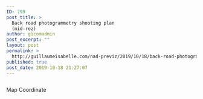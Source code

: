 ```yaml
---
ID: 799
post_title: >
  Back road photogrammetry shooting plan
  (mid-rez)
author: gicomadmin
post_excerpt: ""
layout: post
permalink: >
  http://guillaumeisabelle.com/nad-previz/2019/10/18/back-road-photogrammetry-shooting-plan-mid-rez/
published: true
post_date: 2019-10-18 21:27:07
---
```

<!-- wp:block-lab/stc-vision-block {"vision":"Higher Resolution and deeper quality shooting (16bit NEF) of location - A map to where that is","dtdue":"191021"} /-->

<!-- wp:image {"id":800} --><figure class="wp-block-image">

<img src="http://guillaumeisabelle.com/nad-previz/wp-content/uploads/sites/19/2019/10/IMG_5629-768x1024.jpeg" alt="" class="wp-image-800" /></figure> <!-- /wp:image -->

<!-- wp:paragraph -->

Map Coordinate

<!-- /wp:paragraph -->

<!-- wp:paragraph -->



<!-- /wp:paragraph -->